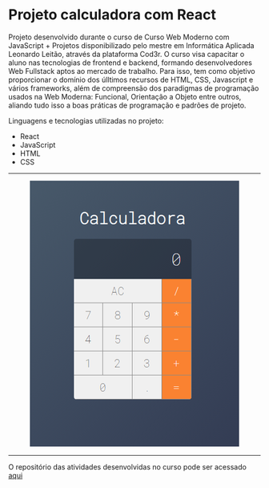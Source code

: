 # Projeto calculadora com React

Projeto desenvolvido durante o curso de Curso Web Moderno com JavaScript + Projetos disponibilizado pelo mestre em Informática Aplicada Leonardo Leitão, através da plataforma Cod3r. O curso visa capacitar o aluno nas tecnologias de frontend e backend, formando desenvolvedores Web Fullstack aptos ao mercado de trabalho. Para isso, tem como objetivo proporcionar o domínio dos úlltimos recursos de HTML, CSS, Javascript e vários frameworks, além de compreensão dos paradigmas de programação usados na Web Moderna: Funcional, Orientação a Objeto entre outros, aliando tudo isso a boas práticas de programação e padrões de projeto.

Linguagens e tecnologias utilizadas no projeto:

<ul>
<li>React</li>
<li>JavaScript</li>
<li>HTML</li>
<li>CSS</li>
</ul>

<hr>
<p align="center">
  <img src="https://github.com/ChristopherHauschild/projeto-calculador-react/blob/master/calculator.PNG?raw=true"/>
</p>
<hr>

O repositório das atividades desenvolvidas no curso pode ser acessado <a href="https://github.com/ChristopherHauschild/curso-web-moderno-cod3r">aqui</a>
